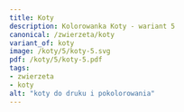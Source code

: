 ```yaml
---
title: Koty
description: Kolorowanka Koty - wariant 5
canonical: /zwierzeta/koty
variant_of: koty
image: /koty/5/koty-5.svg
pdf: /koty/5/koty-5.pdf
tags:
- zwierzeta
- koty
alt: "koty do druku i pokolorowania"
---
```

